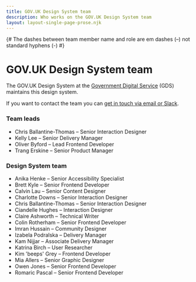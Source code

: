 ```yaml
---
title: GOV.UK Design System team
description: Who works on the GOV.UK Design System team
layout: layout-single-page-prose.njk
---
```


{# The dashes between team member name and role are em dashes (–) not standard hyphens (-) #}

# GOV.UK Design System team

The GOV.UK Design System at the [Government Digital Service](https://www.gov.uk/government/organisations/government-digital-service) (GDS) maintains this design system.

If you want to contact the team you can [get in touch via email or Slack](/get-in-touch/).

### Team leads

- Chris Ballantine-Thomas – Senior Interaction Designer
- Kelly Lee – Senior Delivery Manager
- Oliver Byford – Lead Frontend Developer
- Trang Erskine – Senior Product Manager

### Design System team

- Anika Henke – Senior Accessibility Specialist
- Brett Kyle – Senior Frontend Developer
- Calvin Lau – Senior Content Designer
- Charlotte Downs – Senior Interaction Designer
- Chris Ballantine-Thomas – Senior Interaction Designer
- Ciandelle Hughes – Interaction Designer
- Claire Ashworth – Technical Writer
- Colin Rotherham – Senior Frontend Developer
- Imran Hussain – Community Designer
- Izabela Podralska – Delivery Manager
- Kam Nijjar – Associate Delivery Manager
- Katrina Birch – User Researcher
- Kim 'beeps' Grey – Frontend Developer
- Mia Allers – Senior Graphic Designer
- Owen Jones – Senior Frontend Developer
- Romaric Pascal – Senior Frontend Developer
